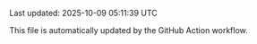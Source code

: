 Last updated: 2025-10-09 05:11:39 UTC

This file is automatically updated by the GitHub Action workflow.
